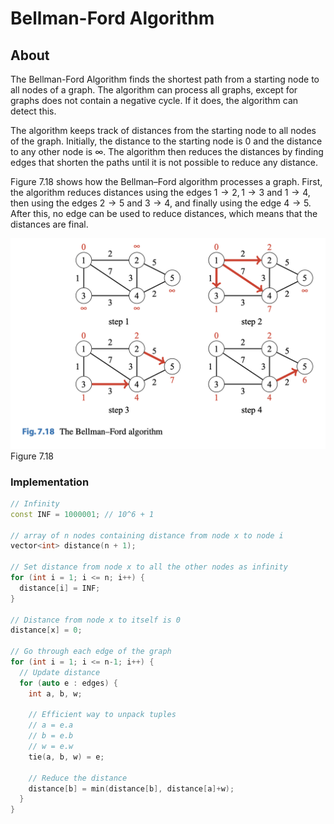 # Bellman-Ford Algorithm

## About

The Bellman-Ford Algorithm finds the shortest path from a starting node to all nodes of a graph. The algorithm can process all graphs, except for graphs does not contain a negative cycle. If it does, the algorithm can detect this.

The algorithm keeps track of distances from the starting node to all nodes of the
graph. Initially, the distance to the starting node is $0$ and the distance to any other node
is $\infty$. The algorithm then reduces the distances by finding edges that shorten
the paths until it is not possible to reduce any distance.

Figure $7.18$ shows how the Bellman–Ford algorithm processes a graph. First, the
algorithm reduces distances using the edges $1 → 2, 1 → 3$ and $1 → 4$, then using
the edges $2 → 5$ and $3 → 4$, and finally using the edge $4 → 5$. After this, no edge
can be used to reduce distances, which means that the distances are final.

![Figure 7.18](../images/bellman-ford/fig_7_18.png)
Figure $7.18$

### Implementation

```cpp
// Infinity
const INF = 1000001; // 10^6 + 1

// array of n nodes containing distance from node x to node i
vector<int> distance(n + 1);

// Set distance from node x to all the other nodes as infinity
for (int i = 1; i <= n; i++) {
  distance[i] = INF;
}

// Distance from node x to itself is 0
distance[x] = 0;

// Go through each edge of the graph
for (int i = 1; i <= n-1; i++) {
  // Update distance
  for (auto e : edges) {
    int a, b, w;

    // Efficient way to unpack tuples
    // a = e.a
    // b = e.b
    // w = e.w
    tie(a, b, w) = e;

    // Reduce the distance
    distance[b] = min(distance[b], distance[a]+w);
  }
}
```
